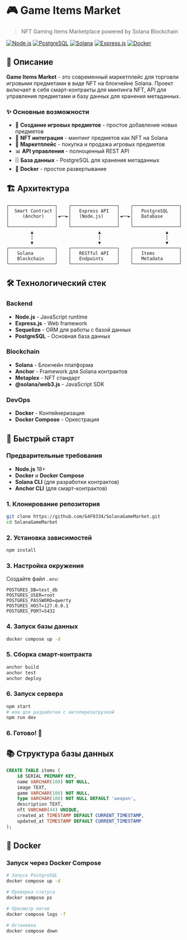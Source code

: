 # 🎮 Game Items Market

> NFT Gaming Items Marketplace powered by Solana Blockchain

[![Node.js](https://img.shields.io/badge/Node.js-20.x-green.svg)](https://nodejs.org/)
[![PostgreSQL](https://img.shields.io/badge/PostgreSQL-15-blue.svg)](https://postgresql.org/)
[![Solana](https://img.shields.io/badge/Solana-Mainnet-purple.svg)](https://solana.com/)
[![Express.js](https://img.shields.io/badge/Express.js-5.x-black.svg)](https://expressjs.com/)
[![Docker](https://img.shields.io/badge/Docker-Ready-blue.svg)](https://docker.com/)

## 🚀 Описание

**Game Items Market** - это современный маркетплейс для торговли игровыми предметами в виде NFT на блокчейне Solana. Проект включает в себя смарт-контракты для минтинга NFT, API для управления предметами и базу данных для хранения метаданных.

### ✨ Основные возможности

- 🎯 **Создание игровых предметов** - простое добавление новых предметов
- 🔗 **NFT интеграция** - минтинг предметов как NFT на Solana
- 🛒 **Маркетплейс** - покупка и продажа игровых предметов
- 📊 **API управления** - полноценный REST API
- 🗄️ **База данных** - PostgreSQL для хранения метаданных
- 🐳 **Docker** - простое развертывание

## 🏗️ Архитектура

```
┌─────────────────┐    ┌─────────────────┐    ┌─────────────────┐
│  Smart Contract │    │   Express API   │    │   PostgreSQL    │
│     (Anchor)    │◄──►│   (Node.js)     │◄──►│   Database      │
│                 │    │                 │    │                 │
└─────────────────┘    └─────────────────┘    └─────────────────┘
         ▲                        ▲                        ▲
         │                        │                        │
         ▼                        ▼                        ▼
┌─────────────────┐    ┌─────────────────┐    ┌─────────────────┐
│   Solana        │    │   RESTful API   │    │   Items         │
│   Blockchain    │    │   Endpoints     │    │   Metadata      │
└─────────────────┘    └─────────────────┘    └─────────────────┘
```



## 🛠️ Технологический стек

### Backend
- **Node.js** - JavaScript runtime
- **Express.js** - Web framework
- **Sequelize** - ORM для работы с базой данных
- **PostgreSQL** - Основная база данных

### Blockchain
- **Solana** - Блокчейн платформа
- **Anchor** - Framework для Solana контрактов
- **Metaplex** - NFT стандарт
- **@solana/web3.js** - JavaScript SDK

### DevOps
- **Docker** - Контейнеризация
- **Docker Compose** - Оркестрация

## 🚀 Быстрый старт

### Предварительные требования

- **Node.js** 18+ 
- **Docker** и **Docker Compose**
- **Solana CLI** (для разработки контрактов)
- **Anchor CLI** (для смарт-контрактов)

### 1. Клонирование репозитория

```bash
git clone https://github.com/G4F0334/SolanaGameMarket.git
cd SolanaGameMarket
```

### 2. Установка зависимостей

```bash
npm install
```

### 3. Настройка окружения

Создайте файл `.env`:

```env
POSTGRES_DB=test_db
POSTGRES_USER=root
POSTGRES_PASSWORD=qwerty
POSTGRES_HOST=127.0.0.1
POSTGRES_PORT=5432
```

### 4. Запуск базы данных

```bash
docker compose up -d
```

### 5. Сборка смарт-контракта

```bash
anchor build
anchor test
anchor deploy
```

### 6. Запуск сервера

```bash
npm start
# или для разработки с автоперезагрузкой
npm run dev
```

### 6. Готово! 🎉

## 📚 Структура базы данных

```sql
CREATE TABLE items (
    id SERIAL PRIMARY KEY,
    name VARCHAR(100) NOT NULL,
    image TEXT,
    game VARCHAR(100) NOT NULL,
    type VARCHAR(100) NOT NULL DEFAULT 'weapon',
    description TEXT,
    nft VARCHAR(44) UNIQUE,
    created_at TIMESTAMP DEFAULT CURRENT_TIMESTAMP,
    updated_at TIMESTAMP DEFAULT CURRENT_TIMESTAMP
);
```

## 🐳 Docker

### Запуск через Docker Compose

```bash
# Запуск PostgreSQL
docker compose up -d

# Проверка статуса
docker compose ps

# Просмотр логов
docker compose logs -f

# Остановка
docker compose down
```

</div>
